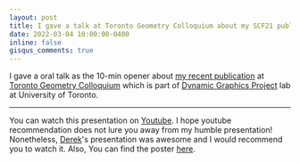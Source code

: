 ```yaml
---
layout: post
title: I gave a talk at Toronto Geometry Colloquium about my SCF21 publication.
date: 2022-03-04 10:00:00-0400
inline: false
gisqus_comments: true
---
```


I gave a oral talk as the 10-min opener about <a href="{{site.baseurl}}/news/announcement_2">my recent publication</a> at <a href="toronto-geometry-colloquium.github.io">Toronto Geometry Colloquium</a> which is part of <a href="https://www.dgp.toronto.edu">Dynamic Graphics Project</a> lab at University of Toronto.

---

You can watch this presentation on <a href="https://youtu.be/FdPwG2kNv0M">Youtube</a>. I hope youtube recommendation does not lure you away from my humble presentation! Nonetheless, <a href="https://www.dgp.toronto.edu/~hsuehtil/">Derek</a>'s presentation was awesome and I would recommend you to watch it. Also, You can find the poster <a href="https://toronto-geometry-colloquium.github.io/posters/tgc_poster_035.pdf">here</a>.
